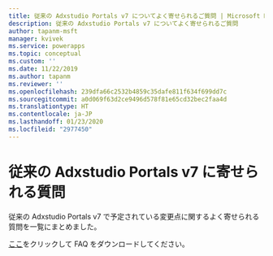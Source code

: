 ```yaml
---
title: 従来の Adxstudio Portals v7 についてよく寄せられるご質問 | Microsoft Docs
description: 従来の Adxstudio Portals v7 についてよく寄せられるご質問
author: tapanm-msft
manager: kvivek
ms.service: powerapps
ms.topic: conceptual
ms.custom: ''
ms.date: 11/22/2019
ms.author: tapanm
ms.reviewer: ''
ms.openlocfilehash: 239dfa66c2532b4859c35dafe811f634f699dd7c
ms.sourcegitcommit: a0d069f63d2ce9496d578f81e65cd32bec2faa4d
ms.translationtype: HT
ms.contentlocale: ja-JP
ms.lasthandoff: 01/23/2020
ms.locfileid: "2977450"
---
```

# <a name="legacy-adxstudio-portals-v7-faq"></a>従来の Adxstudio Portals v7 に寄せられる質問

従来の Adxstudio Portals v7 で予定されている変更点に関するよく寄せられる質問を一覧にまとめました。

[ここ](https://aka.ms/gk1u9t)をクリックして FAQ をダウンロードしてください。
